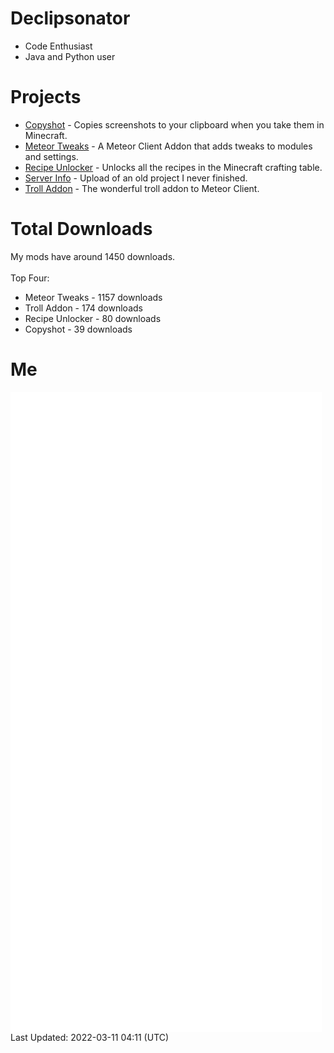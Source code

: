 # Declipsonator
- Code Enthusiast
- Java and Python user
# Projects
- [Copyshot](https://github.com/Declipsonator/Copyshot) - Copies screenshots to your clipboard when you take them in Minecraft.
- [Meteor Tweaks](https://github.com/Declipsonator/Meteor-Tweaks) - A Meteor Client Addon that adds tweaks to modules and settings.
- [Recipe Unlocker](https://github.com/Declipsonator/Recipe-Unlocker) - Unlocks all the recipes in the Minecraft crafting table.
- [Server Info](https://github.com/Declipsonator/Server-Info) - Upload of an old project I never finished.
- [Troll Addon](https://github.com/Declipsonator/Troll-Addon) - The wonderful troll addon to Meteor Client.


# Total Downloads
My mods have around 1450 downloads. \
\
Top Four:
- Meteor Tweaks - 1157 downloads  
- Troll Addon - 174 downloads  
- Recipe Unlocker - 80 downloads  
- Copyshot - 39 downloads  


# Me
<img align="center" src="/github-metrics.svg" alt="Metrics">
Last Updated: 2022-03-11 04:11 (UTC)
